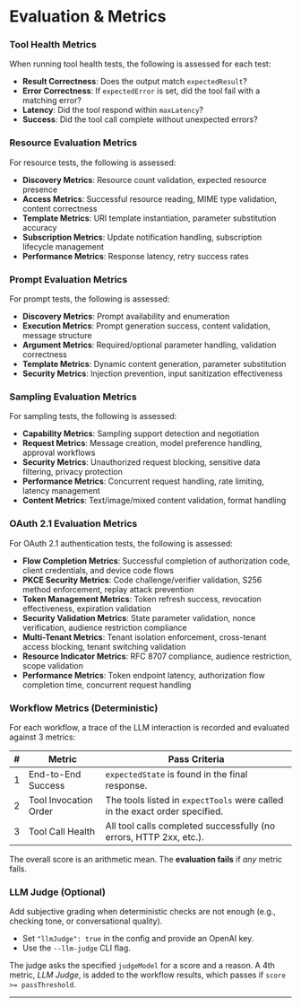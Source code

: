 # Evaluation & Metrics

### Tool Health Metrics

When running tool health tests, the following is assessed for each test:

- **Result Correctness**: Does the output match `expectedResult`?
- **Error Correctness**: If `expectedError` is set, did the tool fail with a matching error?
- **Latency**: Did the tool respond within `maxLatency`?
- **Success**: Did the tool call complete without unexpected errors?

### Resource Evaluation Metrics

For resource tests, the following is assessed:

- **Discovery Metrics**: Resource count validation, expected resource presence
- **Access Metrics**: Successful resource reading, MIME type validation, content correctness
- **Template Metrics**: URI template instantiation, parameter substitution accuracy
- **Subscription Metrics**: Update notification handling, subscription lifecycle management
- **Performance Metrics**: Response latency, retry success rates

### Prompt Evaluation Metrics

For prompt tests, the following is assessed:

- **Discovery Metrics**: Prompt availability and enumeration
- **Execution Metrics**: Prompt generation success, content validation, message structure
- **Argument Metrics**: Required/optional parameter handling, validation correctness
- **Template Metrics**: Dynamic content generation, parameter substitution
- **Security Metrics**: Injection prevention, input sanitization effectiveness

### Sampling Evaluation Metrics

For sampling tests, the following is assessed:

- **Capability Metrics**: Sampling support detection and negotiation
- **Request Metrics**: Message creation, model preference handling, approval workflows
- **Security Metrics**: Unauthorized request blocking, sensitive data filtering, privacy protection
- **Performance Metrics**: Concurrent request handling, rate limiting, latency management
- **Content Metrics**: Text/image/mixed content validation, format handling

### OAuth 2.1 Evaluation Metrics

For OAuth 2.1 authentication tests, the following is assessed:

- **Flow Completion Metrics**: Successful completion of authorization code, client credentials, and device code flows
- **PKCE Security Metrics**: Code challenge/verifier validation, S256 method enforcement, replay attack prevention
- **Token Management Metrics**: Token refresh success, revocation effectiveness, expiration validation
- **Security Validation Metrics**: State parameter validation, nonce verification, audience restriction compliance
- **Multi-Tenant Metrics**: Tenant isolation enforcement, cross-tenant access blocking, tenant switching validation
- **Resource Indicator Metrics**: RFC 8707 compliance, audience restriction, scope validation
- **Performance Metrics**: Token endpoint latency, authorization flow completion time, concurrent request handling

### Workflow Metrics (Deterministic)

For each workflow, a trace of the LLM interaction is recorded and evaluated against 3 metrics:

| #   | Metric                | Pass Criteria                                                               |
| --- | --------------------- | --------------------------------------------------------------------------- |
| 1   | End-to-End Success    | `expectedState` is found in the final response.                             |
| 2   | Tool Invocation Order | The tools listed in `expectTools` were called in the exact order specified. |
| 3   | Tool Call Health      | All tool calls completed successfully (no errors, HTTP 2xx, etc.).          |

The overall score is an arithmetic mean. The **evaluation fails** if _any_ metric fails.

### LLM Judge (Optional)

Add subjective grading when deterministic checks are not enough (e.g., checking tone, or conversational quality).

- Set `"llmJudge": true` in the config and provide an OpenAI key.
- Use the `--llm-judge` CLI flag.

The judge asks the specified `judgeModel` for a score and a reason. A 4th metric, _LLM Judge_, is added to the workflow results, which passes if `score >= passThreshold`.

---
